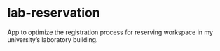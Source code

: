 # lab-reservation
App to optimize the registration process for reserving workspace in my university’s laboratory building.
